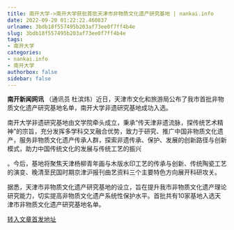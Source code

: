 ```yaml
---
title: 南开大学->南开大学获批首批天津市非物质文化遗产研究基地 | nankai.info
date: 2022-09-20 01:22:22.460837
urlname: 3bdb18f557495b203af73ee0f7ff4b4e
slug: 3bdb18f557495b203af73ee0f7ff4b4e
tags: 
- 南开大学
categories:
- nankai.info
- 南开大学
authorbox: false
sidebar: false
---
```

**南开新闻网讯** （通讯员 杜滨炜）近日，天津市文化和旅游局公布了我市首批非物质文化遗产研究基地名单，南开大学非遗研究基地成功入选。

南开大学非遗研究基地由文学院牵头成立，秉承“传天津非遗流脉，探传统艺术精神”的宗旨，充分发挥多学科交叉融合优势，致力于研究、推广中国非物质文化遗产，服务非物质文化遗产传承人群，探索非遗传承、保护、发展的创新路径与创新模式，助力中国传统文化的发展与传统工艺的振兴
<!--more-->
。今后，基地将聚焦天津杨柳青年画与木版水印工艺的传承与创新、传统陶瓷工艺的演变、晚清至民国时期京津沪报刊曲艺资料三个主要特色方向展开科研攻关。

据悉，天津市非物质文化遗产研究基地的设立，旨在提升我市非物质文化遗产理论研究能力，切实提高非物质文化遗产系统性保护水平。首批共有10家基地入选天津市非物质文化遗产研究基地名单。



[转入文章首发地址](http://news.nankai.edu.cn/ywsd/system/2022/09/14/030052801.shtml)